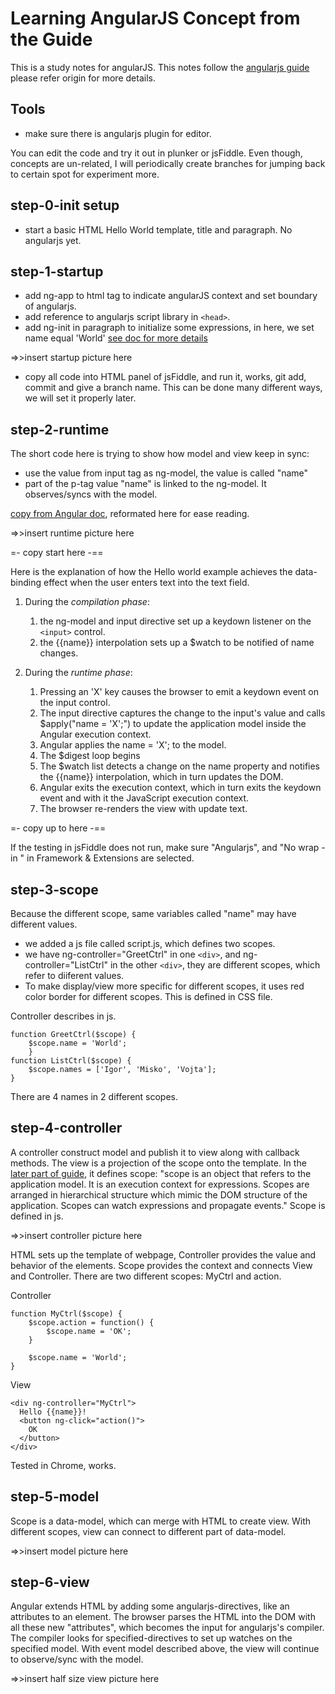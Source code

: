 # Learning AngularJS Concept from the Guide

This is a study notes for angularJS. This notes follow the [angularjs guide](http://docs.angularjs.org/guide/concepts) please refer origin for more details.

## Tools

- make sure there is angularjs plugin for editor.

You can edit the code and try it out in plunker or jsFiddle. Even though, concepts are un-related, I will periodically create branches for jumping back to certain spot for experiment more.
 
## step-0-init setup

  - start a basic HTML Hello World template, title and paragraph. No angularjs yet.

## step-1-startup

  - add ng-app to html tag to indicate angularJS context and set boundary of angularjs.
  - add reference to angularjs script library in `<head>`.
  - add ng-init in paragraph to initialize some expressions, in here, we set name equal 'World' [see doc for more details](http://docs.angularjs.org/api/ng.directive:ngInit)
  
=>>insert startup picture here
    
  - copy all code into HTML panel of jsFiddle, and run it, works, git add, commit and give a branch name. This can be done many different ways, we will set it properly later.

## step-2-runtime

The short code here is trying to show how model and view keep in sync:

- use the value from input tag as ng-model, the value is called "name"
- part of the p-tag value "name" is linked to the ng-model. It observes/syncs with the model. 

[copy from Angular doc](http://docs.angularjs.org/guide/concepts), reformated here for ease reading. 

=>>insert runtime picture here 

=- copy start here -==
    	
Here is the explanation of how the Hello world example achieves the data-binding effect when the user enters text into the text field. 
  	
 1. During the *compilation phase*: 
  	1. the ng-model and input directive set up a keydown listener on the `<input>` control. 
  	2. the {{name}} interpolation sets up a $watch to be notified of name changes. 
  	
 2. During the *runtime phase*: 
  	1. Pressing an 'X' key causes the browser to emit a keydown event on the input control. 
  	2. The input directive captures the change to the input's value and calls $apply("name = 'X';") to update the application model inside the Angular execution context. 
  	3. Angular applies the name = 'X'; to the model. 
  	4. The $digest loop begins 
  	5. The $watch list detects a change on the name property and notifies the {{name}} interpolation, which in turn updates the DOM. 
  	6. Angular exits the execution context, which in turn exits the keydown event and with it the JavaScript execution context. 
  	7. The browser re-renders the view with update text.
  	
=- copy up to here -== 	
  	
If the testing in jsFiddle does not run, make sure "Angularjs", and "No wrap - in <head>" in Framework & Extensions are selected.

## step-3-scope

Because the different scope, same variables called "name" may have different values.

- we added a js file called script.js, which defines two scopes.
- we have ng-controller="GreetCtrl" in one `<div>`, and ng-controller="ListCtrl" in the other `<div>`, they are different scopes, which refer to diiferent values.
- To make display/view more specific for different scopes, it uses red color border for different scopes. This is defined in CSS file.

Controller describes in js.

	function GreetCtrl($scope) {
		$scope.name = 'World';
		}	
	function ListCtrl($scope) {
		$scope.names = ['Igor', 'Misko', 'Vojta'];
	}

There are 4 names in 2 different scopes.

## step-4-controller

A controller construct model and publish it to view along with callback methods. The view is a projection of the scope onto the template. In the [later part of guide](http://docs.angularjs.org/guide/scope), it defines scope: "scope is an object that refers to the application model. It is an execution context for expressions. Scopes are arranged in hierarchical structure which mimic the DOM structure of the application. Scopes can watch expressions and propagate events." Scope is defined in js.

=>>insert controller picture here

HTML sets up the template of webpage, Controller provides the value and behavior of the elements. Scope provides the context and connects View and Controller. There are two different scopes: MyCtrl and action. 

Controller
	
	function MyCtrl($scope) {
		$scope.action = function() {
    		$scope.name = 'OK';
    	}
    
    	$scope.name = 'World';
    }

View
    
	<div ng-controller="MyCtrl">
      Hello {{name}}!
      <button ng-click="action()">
        OK
      </button>
    </div>

Tested in Chrome, works.

## step-5-model

Scope is a data-model, which can merge with HTML to create view. With different scopes, view can connect to different part of data-model.

=>>insert model picture here

## step-6-view

Angular extends HTML by adding some angularjs-directives, like an attributes to an element. The browser parses the HTML into the DOM with all these new "attributes", which becomes the input for angularjs's compiler. The compiler looks for specified-directives to set up watches on the specified model. With event model described above, the view will continue to observe/sync with the model.

=>>insert half size view picture here


